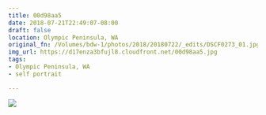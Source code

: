 ```yaml
---
title: 00d98aa5
date: 2018-07-21T22:49:07-08:00
draft: false
location: Olympic Peninsula, WA
original_fn: /Volumes/bdw-1/photos/2018/20180722/_edits/DSCF0273_01.jpg
img_url: https://d17enza3bfujl8.cloudfront.net/00d98aa5.jpg 
tags:
- Olympic Peninsula, WA
- self portrait

---
```


![](https://d17enza3bfujl8.cloudfront.net/00d98aa5.jpg)
